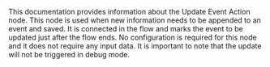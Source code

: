 This documentation provides information about the Update Event Action node. This node is used when new information needs to be appended to an event and saved. It is connected in the flow and marks the event to be updated just after the flow ends. No configuration is required for this node and it does not require any input data. It is important to note that the update will not be triggered in debug mode.


